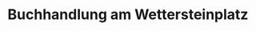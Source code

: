 ---
title: "Buchhandlung am Wettersteinplatz"
url: /muenchen/buchhandlung-am-wettersteinplatz/
shop: Bücher
---